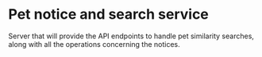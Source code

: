 # Pet notice and search service
Server that will provide the API endpoints to handle pet similarity searches, along with all the operations concerning the notices.
